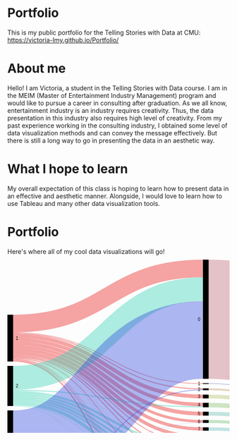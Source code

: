# Portfolio
This is my public portfolio for the Telling Stories with Data at CMU: https://victoria-lmy.github.io/Portfolio/

# About me
Hello! I am Victoria, a student in the Telling Stories with Data course. I am in the MEIM (Master of Entertainment Industry Management) program and would like to pursue a career in consulting after graduation. As we all know, entertainment industry is an industry requires creativity. Thus, the data presentation in this industry also requires high level of creativity. From my past experience working in the consulting industry, I obtained some level of data visualization methods and can convey the message effectively. But there is still a long way to go in presenting the data in an aesthetic way.

# What I hope to learn
My overall expectation of this class is hoping to learn how to present data in an effective and aesthetic manner. Alongside, I would love to learn how to use Tableau and many other data visualization tools.

# Portfolio
Here's where all of my cool data visualizations will go!
<svg width="900" height="720" xmlns="http://www.w3.org/2000/svg"><g transform="translate(0, 10)"><g class="links" fill="none" stroke-opacity="0.4"><path d="M13,167.86860198624908C228.25,167.86860198624908,228.25,293.1436210847975,443.5,293.1436210847975" stroke-width="2.299465240641711" style="stroke: rgb(232, 29, 29);"></path><path d="M13,220.92055003819712C228.25,220.92055003819712,228.25,454.2627960275019,443.5,454.2627960275019" stroke-width="1.9709702062643237" style="stroke: rgb(232, 29, 29);"></path><path d="M13,145.03819709702066C228.25,145.03819709702066,228.25,20.038197097020625,443.5,20.038197097020625" stroke-width="40.07639419404125" style="stroke: rgb(232, 29, 29);"></path><path d="M13,173.28877005347596C228.25,173.28877005347596,228.25,310.5347593582885,443.5,310.5347593582885" stroke-width="8.54087089381207" style="stroke: rgb(232, 29, 29);"></path><path d="M13,218.62108479755543C228.25,218.62108479755543,228.25,435.0649350649351,443.5,435.0649350649351" stroke-width="2.6279602750190985" style="stroke: rgb(232, 29, 29);"></path><path d="M13,229.6256684491979C228.25,229.6256684491979,228.25,694.9083269671505,443.5,694.9083269671505" stroke-width="2.956455309396486" style="stroke: rgb(232, 29, 29);"></path><path d="M13,181.50114591291066C228.25,181.50114591291066,228.25,328.7471352177232,443.5,328.7471352177232" stroke-width="7.883880825057295" style="stroke: rgb(232, 29, 29);"></path><path d="M13,216.3216195569137C228.25,216.3216195569137,228.25,416.5240641711229,443.5,416.5240641711229" stroke-width="1.9709702062643237" style="stroke: rgb(232, 29, 29);"></path><path d="M13,197.43315508021396C228.25,197.43315508021396,228.25,366.9786096256682,443.5,366.9786096256682" stroke-width="6.241405653170359" style="stroke: rgb(232, 29, 29);"></path><path d="M13,226.9977081741788C228.25,226.9977081741788,228.25,647.8265851795263,443.5,647.8265851795263" stroke-width="0.9854851031321619" style="stroke: rgb(232, 29, 29);"></path><path d="M13,211.5584415584416C228.25,211.5584415584416,228.25,401.7608861726507,443.5,401.7608861726507" stroke-width="7.5553857906799085" style="stroke: rgb(232, 29, 29);"></path><path d="M13,226.01222307104663C228.25,226.01222307104663,228.25,634.2131398013751,443.5,634.2131398013751" stroke-width="0.9854851031321619" style="stroke: rgb(232, 29, 29);"></path><path d="M13,189.87776928953403C228.25,189.87776928953403,228.25,349.4232238349883,443.5,349.4232238349883" stroke-width="8.869365928189458" style="stroke: rgb(232, 29, 29);"></path><path d="M13,204.16730328495038C228.25,204.16730328495038,228.25,384.041252864782,443.5,384.041252864782" stroke-width="7.226890756302521" style="stroke: rgb(232, 29, 29);"></path><path d="M13,227.8189457601223C228.25,227.8189457601223,228.25,660.6187929717341,443.5,660.6187929717341" stroke-width="0.6569900687547746" style="stroke: rgb(232, 29, 29);"></path><path d="M13,223.05576776165015C228.25,223.05576776165015,228.25,511.36363636363643,443.5,511.36363636363643" stroke-width="1.6424751718869366" style="stroke: rgb(232, 29, 29);"></path><path d="M13,225.02673796791447C228.25,225.02673796791447,228.25,613.2276546982426,443.5,613.2276546982426" stroke-width="0.3284950343773873" style="stroke: rgb(232, 29, 29);"></path><path d="M13,222.07028265851798C228.25,222.07028265851798,228.25,487.8953399541635,443.5,487.8953399541635" stroke-width="0.3284950343773873" style="stroke: rgb(232, 29, 29);"></path><path d="M13,165.89763177998475C228.25,165.89763177998475,228.25,281.17265087853326,443.5,281.17265087853326" stroke-width="1.6424751718869366" style="stroke: rgb(232, 29, 29);"></path><path d="M13,224.0412528647823C228.25,224.0412528647823,228.25,531.5469824293353,443.5,531.5469824293353" stroke-width="0.3284950343773873" style="stroke: rgb(232, 29, 29);"></path><path d="M13,224.5339954163484C228.25,224.5339954163484,228.25,602.7349121466766,443.5,602.7349121466766" stroke-width="0.6569900687547746" style="stroke: rgb(232, 29, 29);"></path><path d="M13,225.35523300229187C228.25,225.35523300229187,228.25,623.5561497326202,443.5,623.5561497326202" stroke-width="0.3284950343773873" style="stroke: rgb(232, 29, 29);"></path><path d="M13,268.2047364400307C228.25,268.2047364400307,228.25,67.1772345301757,443.5,67.1772345301757" stroke-width="54.20168067226891" style="stroke: rgb(53, 211, 179);"></path><path d="M13,305.65317035905287C228.25,305.65317035905287,228.25,438.84262796027514,443.5,438.84262796027514" stroke-width="4.9274255156608096" style="stroke: rgb(53, 211, 179);"></path><path d="M13,310.41634835752495C228.25,310.41634835752495,228.25,457.5477463712758,443.5,457.5477463712758" stroke-width="4.598930481283422" style="stroke: rgb(53, 211, 179);"></path><path d="M13,320.2711993888466C228.25,320.2711993888466,228.25,490.0305576776165,443.5,490.0305576776165" stroke-width="3.9419404125286475" style="stroke: rgb(53, 211, 179);"></path><path d="M13,315.5080213903745C228.25,315.5080213903745,228.25,474.2818945760122,443.5,474.2818945760122" stroke-width="5.584415584415584" style="stroke: rgb(53, 211, 179);"></path><path d="M13,326.01986249045086C228.25,326.01986249045086,228.25,515.9625668449199,443.5,515.9625668449199" stroke-width="7.5553857906799085" style="stroke: rgb(53, 211, 179);"></path><path d="M13,300.5614973262034C228.25,300.5614973262034,228.25,420.1375095492742,443.5,420.1375095492742" stroke-width="5.255920550038197" style="stroke: rgb(53, 211, 179);"></path><path d="M13,330.6187929717343C228.25,330.6187929717343,228.25,554.0297937356761,443.5,554.0297937356761" stroke-width="0.9854851031321619" style="stroke: rgb(53, 211, 179);"></path><path d="M13,296.455309396486C228.25,296.455309396486,228.25,333.8388082505727,443.5,333.8388082505727" stroke-width="2.299465240641711" style="stroke: rgb(53, 211, 179);"></path><path d="M13,329.9618029029795C228.25,329.9618029029795,228.25,531.8754774637127,443.5,531.8754774637127" stroke-width="0.3284950343773873" style="stroke: rgb(53, 211, 179);"></path><path d="M13,331.27578304048905C228.25,331.27578304048905,228.25,648.4835752482811,443.5,648.4835752482811" stroke-width="0.3284950343773873" style="stroke: rgb(53, 211, 179);"></path><path d="M13,331.76852559205514C228.25,331.76852559205514,228.25,696.7150496562261,443.5,696.7150496562261" stroke-width="0.6569900687547746" style="stroke: rgb(53, 211, 179);"></path><path d="M13,297.76928953399556C228.25,297.76928953399556,228.25,387.81894576012195,443.5,387.81894576012195" stroke-width="0.3284950343773873" style="stroke: rgb(53, 211, 179);"></path><path d="M13,430.1336898395725C228.25,430.1336898395725,228.25,182.31474407944995,443.5,182.31474407944995" stroke-width="176.0733384262796" style="stroke: rgb(51, 75, 220);"></path><path d="M13,556.6042780748668C228.25,556.6042780748668,228.25,636.0198624904508,443.5,636.0198624904508" stroke-width="2.6279602750190985" style="stroke: rgb(51, 75, 220);"></path><path d="M13,550.6913674560737C228.25,550.6913674560737,228.25,557.8074866310161,443.5,557.8074866310161" stroke-width="6.569900687547746" style="stroke: rgb(51, 75, 220);"></path><path d="M13,541.6577540106956C228.25,541.6577540106956,228.25,537.7883880825058,443.5,537.7883880825058" stroke-width="11.497326203208555" style="stroke: rgb(51, 75, 220);"></path><path d="M13,565.4736440030562C228.25,565.4736440030562,228.25,666.8601986249045,443.5,666.8601986249045" stroke-width="11.825821237585943" style="stroke: rgb(51, 75, 220);"></path><path d="M13,524.2475171886939C228.25,524.2475171886939,228.25,460.66844919786104,443.5,460.66844919786104" stroke-width="1.6424751718869366" style="stroke: rgb(51, 75, 220);"></path><path d="M13,529.9961802902983C228.25,529.9961802902983,228.25,496.2719633307869,443.5,496.2719633307869" stroke-width="8.54087089381207" style="stroke: rgb(51, 75, 220);"></path><path d="M13,573.5217723453022C228.25,573.5217723453022,228.25,698.5217723453018,443.5,698.5217723453018" stroke-width="2.956455309396486" style="stroke: rgb(51, 75, 220);"></path><path d="M13,525.3972498090149C228.25,525.3972498090149,228.25,477.40259740259734,443.5,477.40259740259734" stroke-width="0.6569900687547746" style="stroke: rgb(51, 75, 220);"></path><path d="M13,519.1558441558445C228.25,519.1558441558445,228.25,295.2788388082505,443.5,295.2788388082505" stroke-width="1.9709702062643237" style="stroke: rgb(51, 75, 220);"></path><path d="M13,554.797555385791C228.25,554.797555385791,228.25,581.9136745607333,443.5,581.9136745607333" stroke-width="0.3284950343773873" style="stroke: rgb(51, 75, 220);"></path><path d="M13,522.4407944996184C228.25,522.4407944996184,228.25,442.29182582123764,443.5,442.29182582123764" stroke-width="1.9709702062643237" style="stroke: rgb(51, 75, 220);"></path><path d="M13,558.7394957983197C228.25,558.7394957983197,228.25,649.4690603514133,443.5,649.4690603514133" stroke-width="1.6424751718869366" style="stroke: rgb(51, 75, 220);"></path><path d="M13,571.7150496562266C228.25,571.7150496562266,228.25,683.1016042780749,443.5,683.1016042780749" stroke-width="0.6569900687547746" style="stroke: rgb(51, 75, 220);"></path><path d="M13,535.0878533231478C228.25,535.0878533231478,228.25,520.5614973262033,443.5,520.5614973262033" stroke-width="1.6424751718869366" style="stroke: rgb(51, 75, 220);"></path><path d="M13,520.3055767761653C228.25,520.3055767761653,228.25,370.2635599694421,443.5,370.2635599694421" stroke-width="0.3284950343773873" style="stroke: rgb(51, 75, 220);"></path><path d="M13,555.1260504201684C228.25,555.1260504201684,228.25,592.2421695951106,443.5,592.2421695951106" stroke-width="0.3284950343773873" style="stroke: rgb(51, 75, 220);"></path><path d="M13,520.96256684492C228.25,520.96256684492,228.25,423.2582123758594,443.5,423.2582123758594" stroke-width="0.9854851031321619" style="stroke: rgb(51, 75, 220);"></path><path d="M13,554.304812834225C228.25,554.304812834225,228.25,571.4209320091672,443.5,571.4209320091672" stroke-width="0.6569900687547746" style="stroke: rgb(51, 75, 220);"></path><path d="M456.5,294.12910618792966C671.75,294.12910618792966,671.75,417.0855614973263,887,417.0855614973263" stroke-width="4.270435446906035" style="stroke: rgb(191, 153, 105);"></path><path d="M456.5,457.3834988540871C671.75,457.3834988540871,671.75,490.3399541634837,887,490.3399541634837" stroke-width="8.212375859434683" style="stroke: rgb(191, 169, 105);"></path><path d="M456.5,131.39801375095493C671.75,131.39801375095493,671.75,261.398013750955,887,261.398013750955" stroke-width="262.79602750190986" style="stroke: rgb(191, 105, 121);"></path><path d="M456.5,266.5737203972498C671.75,266.5737203972498,671.75,409.5301757066464,887,409.5301757066464" stroke-width="7.5553857906799085" style="stroke: rgb(191, 105, 121);"></path><path d="M456.5,310.5347593582885C671.75,310.5347593582885,671.75,423.49121466768537,887,423.49121466768537" stroke-width="8.54087089381207" style="stroke: rgb(180, 191, 105);"></path><path d="M456.5,438.5141329258977C671.75,438.5141329258977,671.75,481.47058823529426,887,481.47058823529426" stroke-width="9.526355996944233" style="stroke: rgb(164, 191, 105);"></path><path d="M456.5,696.8792971734149C671.75,696.8792971734149,671.75,566.879297173415,887,566.879297173415" stroke-width="6.241405653170359" style="stroke: rgb(148, 191, 105);"></path><path d="M456.5,693.5943468296409C671.75,693.5943468296409,671.75,395.5882352941178,887,395.5882352941178" stroke-width="0.3284950343773873" style="stroke: rgb(148, 191, 105);"></path><path d="M456.5,329.89686783804405C671.75,329.89686783804405,671.75,432.85332314744085,887,432.85332314744085" stroke-width="10.183346065699007" style="stroke: rgb(132, 191, 105);"></path><path d="M456.5,419.64476699770813C671.75,419.64476699770813,671.75,472.60122230710476,887,472.60122230710476" stroke-width="8.212375859434683" style="stroke: rgb(116, 191, 105);"></path><path d="M456.5,367.1428571428569C671.75,367.1428571428569,671.75,450.0993124522537,887,450.0993124522537" stroke-width="6.569900687547746" style="stroke: rgb(105, 191, 110);"></path><path d="M456.5,648.9763177998473C671.75,648.9763177998473,671.75,549.6333078686022,887,549.6333078686022" stroke-width="2.6279602750190985" style="stroke: rgb(105, 191, 126);"></path><path d="M456.5,647.4980901451489C671.75,647.4980901451489,671.75,394.931245225363,887,394.931245225363" stroke-width="0.3284950343773873" style="stroke: rgb(105, 191, 126);"></path><path d="M456.5,401.7608861726507C671.75,401.7608861726507,671.75,464.71734148204746,887,464.71734148204746" stroke-width="7.5553857906799085" style="stroke: rgb(105, 191, 143);"></path><path d="M456.5,634.3773873185638C671.75,634.3773873185638,671.75,394.11000763941956,887,394.11000763941956" stroke-width="1.3139801375095492" style="stroke: rgb(105, 191, 159);"></path><path d="M456.5,636.1841100076394C671.75,636.1841100076394,671.75,547.1695951107718,887,547.1695951107718" stroke-width="2.299465240641711" style="stroke: rgb(105, 191, 159);"></path><path d="M456.5,349.4232238349883C671.75,349.4232238349883,671.75,442.37967914438514,887,442.37967914438514" stroke-width="8.869365928189458" style="stroke: rgb(105, 191, 175);"></path><path d="M456.5,384.2055003819707C671.75,384.2055003819707,671.75,457.16195569136755,887,457.16195569136755" stroke-width="7.5553857906799085" style="stroke: rgb(105, 191, 191);"></path><path d="M456.5,666.6959511077158C671.75,666.6959511077158,671.75,557.0244461420933,887,557.0244461420933" stroke-width="12.15431627196333" style="stroke: rgb(105, 175, 191);"></path><path d="M456.5,660.4545454545454C671.75,660.4545454545454,671.75,395.2597402597404,887,395.2597402597404" stroke-width="0.3284950343773873" style="stroke: rgb(105, 175, 191);"></path><path d="M456.5,516.1268143621086C671.75,516.1268143621086,671.75,518.4262796027504,887,518.4262796027504" stroke-width="10.511841100076394" style="stroke: rgb(105, 159, 191);"></path><path d="M456.5,510.70664629488164C671.75,510.70664629488164,671.75,393.28877005347607,887,393.28877005347607" stroke-width="0.3284950343773873" style="stroke: rgb(105, 159, 191);"></path><path d="M456.5,613.2276546982426C671.75,613.2276546982426,671.75,545.5271199388848,887,545.5271199388848" stroke-width="0.3284950343773873" style="stroke: rgb(105, 143, 191);"></path><path d="M456.5,494.13674560733386C671.75,494.13674560733386,671.75,506.7647058823531,887,506.7647058823531" stroke-width="12.811306340718104" style="stroke: rgb(105, 126, 191);"></path><path d="M456.5,281.17265087853326C671.75,281.17265087853326,671.75,414.12910618792984,887,414.12910618792984" stroke-width="1.6424751718869366" style="stroke: rgb(105, 110, 191);"></path><path d="M456.5,537.4598930481284C671.75,537.4598930481284,671.75,529.7593582887702,887,529.7593582887702" stroke-width="12.15431627196333" style="stroke: rgb(116, 105, 191);"></path><path d="M456.5,602.7349121466766C671.75,602.7349121466766,671.75,545.0343773873187,887,545.0343773873187" stroke-width="0.6569900687547746" style="stroke: rgb(132, 105, 191);"></path><path d="M456.5,623.5561497326202C671.75,623.5561497326202,671.75,545.8556149732622,887,545.8556149732622" stroke-width="0.3284950343773873" style="stroke: rgb(148, 105, 191);"></path><path d="M456.5,474.7746371275782C671.75,474.7746371275782,671.75,497.4025974025975,887,497.4025974025975" stroke-width="5.912910618792972" style="stroke: rgb(164, 105, 191);"></path><path d="M456.5,471.65393430099306C671.75,471.65393430099306,671.75,392.9602750190987,887,392.9602750190987" stroke-width="0.3284950343773873" style="stroke: rgb(164, 105, 191);"></path><path d="M456.5,557.3147440794501C671.75,557.3147440794501,671.75,539.6142093200918,887,539.6142093200918" stroke-width="7.5553857906799085" style="stroke: rgb(180, 105, 191);"></path><path d="M456.5,581.9136745607333C671.75,581.9136745607333,671.75,544.2131398013752,887,544.2131398013752" stroke-width="0.3284950343773873" style="stroke: rgb(191, 105, 185);"></path><path d="M456.5,683.1016042780749C671.75,683.1016042780749,671.75,563.4300993124524,887,563.4300993124524" stroke-width="0.6569900687547746" style="stroke: rgb(191, 105, 169);"></path><path d="M456.5,592.2421695951106C671.75,592.2421695951106,671.75,544.5416348357526,887,544.5416348357526" stroke-width="0.3284950343773873" style="stroke: rgb(191, 105, 153);"></path><path d="M456.5,571.4209320091672C671.75,571.4209320091672,671.75,543.7203972498091,887,543.7203972498091" stroke-width="0.6569900687547746" style="stroke: rgb(191, 105, 137);"></path></g><g class="nodes" font-family="Arial, Helvetica" font-size="10"><g><rect x="443.5" y="0" height="270.35141329258977" width="13" fill="#000"></rect><text x="437.5" y="135.17570664629488" dy="0.35em" text-anchor="end">0</text></g><g><rect x="443.5" y="280.35141329258977" height="1.642475171886872" width="13" fill="#000"></rect><text x="437.5" y="281.1726508785332" dy="0.35em" text-anchor="end">1</text></g><g><rect x="443.5" y="433.7509549274256" height="9.526355996944176" width="13" fill="#000"></rect><text x="437.5" y="438.5141329258977" dy="0.35em" text-anchor="end">10</text></g><g><rect x="443.5" y="453.2773109243698" height="8.212375859434587" width="13" fill="#000"></rect><text x="437.5" y="457.38349885408707" dy="0.35em" text-anchor="end">11</text></g><g><rect x="443.5" y="471.48968678380436" height="6.241405653170432" width="13" fill="#000"></rect><text x="437.5" y="474.6103896103896" dy="0.35em" text-anchor="end">12</text></g><g><rect x="443.5" y="487.7310924369748" height="12.811306340718147" width="13" fill="#000"></rect><text x="437.5" y="494.13674560733386" dy="0.35em" text-anchor="end">13</text></g><g><rect x="443.5" y="571.0924369747898" height="0.6569900687547943" width="13" fill="#000"></rect><text x="437.5" y="571.4209320091672" dy="0.35em" text-anchor="end">13 15</text></g><g><rect x="443.5" y="581.7494270435446" height="0.32849503437728345" width="13" fill="#000"></rect><text x="437.5" y="581.9136745607333" dy="0.35em" text-anchor="end">13 15 B</text></g><g><rect x="443.5" y="510.54239877769294" height="10.840336134453764" width="13" fill="#000"></rect><text x="437.5" y="515.9625668449198" dy="0.35em" text-anchor="end">14</text></g><g><rect x="443.5" y="531.3827349121467" height="12.154316271963353" width="13" fill="#000"></rect><text x="437.5" y="537.4598930481284" dy="0.35em" text-anchor="end">15</text></g><g><rect x="443.5" y="592.0779220779219" height="0.32849503437728345" width="13" fill="#000"></rect><text x="437.5" y="592.2421695951106" dy="0.35em" text-anchor="end">15 16</text></g><g><rect x="443.5" y="553.53705118411" height="7.555385790679793" width="13" fill="#000"></rect><text x="437.5" y="557.31474407945" dy="0.35em" text-anchor="end">16</text></g><g><rect x="443.5" y="291.99388846447664" height="4.270435446905822" width="13" fill="#000"></rect><text x="437.5" y="294.12910618792955" dy="0.35em" text-anchor="end">2</text></g><g><rect x="443.5" y="306.26432391138246" height="8.540870893812098" width="13" fill="#000"></rect><text x="437.5" y="310.5347593582885" dy="0.35em" text-anchor="end">3</text></g><g><rect x="443.5" y="324.80519480519456" height="10.18334606569897" width="13" fill="#000"></rect><text x="437.5" y="329.89686783804405" dy="0.35em" text-anchor="end">4</text></g><g><rect x="443.5" y="344.98854087089353" height="8.869365928189495" width="13" fill="#000"></rect><text x="437.5" y="349.4232238349883" dy="0.35em" text-anchor="end">5</text></g><g><rect x="443.5" y="602.4064171122992" height="0.6569900687547943" width="13" fill="#000"></rect><text x="437.5" y="602.7349121466766" dy="0.35em" text-anchor="end">5 7</text></g><g><rect x="443.5" y="613.063407181054" height="0.3284950343775108" width="13" fill="#000"></rect><text x="437.5" y="613.2276546982428" dy="0.35em" text-anchor="end">5 9</text></g><g><rect x="443.5" y="363.857906799083" height="6.569900687547715" width="13" fill="#000"></rect><text x="437.5" y="367.1428571428569" dy="0.35em" text-anchor="end">6</text></g><g><rect x="443.5" y="380.42780748663074" height="7.55538579068002" width="13" fill="#000"></rect><text x="437.5" y="384.20550038197075" dy="0.35em" text-anchor="end">7</text></g><g><rect x="443.5" y="397.98319327731076" height="7.55538579068002" width="13" fill="#000"></rect><text x="437.5" y="401.76088617265077" dy="0.35em" text-anchor="end">8</text></g><g><rect x="443.5" y="623.3919022154315" height="0.3284950343775108" width="13" fill="#000"></rect><text x="437.5" y="623.5561497326203" dy="0.35em" text-anchor="end">8 10</text></g><g><rect x="443.5" y="415.5385790679908" height="8.212375859434815" width="13" fill="#000"></rect><text x="437.5" y="419.6447669977082" dy="0.35em" text-anchor="end">9</text></g><g><rect x="443.5" y="633.720397249809" height="3.6134453781512548" width="13" fill="#000"></rect><text x="437.5" y="635.5271199388847" dy="0.35em" text-anchor="end">A</text></g><g><rect x="443.5" y="647.3338426279603" height="2.9564553093964605" width="13" fill="#000"></rect><text x="437.5" y="648.8120702826585" dy="0.35em" text-anchor="end">B</text></g><g><rect x="443.5" y="660.2902979373567" height="12.482811306340807" width="13" fill="#000"></rect><text x="437.5" y="666.5317035905272" dy="0.35em" text-anchor="end">C</text></g><g><rect x="443.5" y="682.7731092436975" height="0.6569900687547943" width="13" fill="#000"></rect><text x="437.5" y="683.1016042780749" dy="0.35em" text-anchor="end">C D</text></g><g><rect x="443.5" y="693.4300993124523" height="6.569900687547715" width="13" fill="#000"></rect><text x="437.5" y="696.7150496562261" dy="0.35em" text-anchor="end">D</text></g><g><rect x="0" y="125.00000000000003" height="106.1038961038962" width="13" fill="#000"></rect><text x="19" y="178.05194805194813" dy="0.35em" text-anchor="start">1</text></g><g><rect x="0" y="241.10389610389623" height="90.99312452253645" width="13" fill="#000"></rect><text x="19" y="286.60045836516446" dy="0.35em" text-anchor="start">2</text></g><g><rect x="0" y="342.0970206264327" height="232.9029793735673" width="13" fill="#000"></rect><text x="19" y="458.54851031321635" dy="0.35em" text-anchor="start">3</text></g><g><rect x="887" y="130.00000000000009" height="265.7524828113063" width="13" fill="#000"></rect><text x="881" y="262.8762414056532" dy="0.35em" text-anchor="end">no</text></g><g><rect x="887" y="405.75248281130644" height="164.2475171886935" width="13" fill="#000"></rect><text x="881" y="487.8762414056532" dy="0.35em" text-anchor="end">yes</text></g></g></g></svg>
